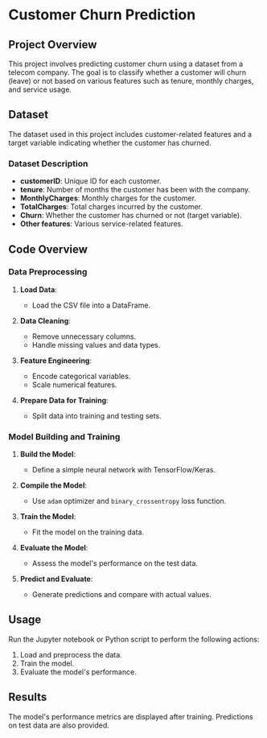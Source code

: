 # Customer Churn Prediction

## Project Overview

This project involves predicting customer churn using a dataset from a telecom company. The goal is to classify whether a customer will churn (leave) or not based on various features such as tenure, monthly charges, and service usage.

## Dataset

The dataset used in this project includes customer-related features and a target variable indicating whether the customer has churned.

### Dataset Description

- **customerID**: Unique ID for each customer.
- **tenure**: Number of months the customer has been with the company.
- **MonthlyCharges**: Monthly charges for the customer.
- **TotalCharges**: Total charges incurred by the customer.
- **Churn**: Whether the customer has churned or not (target variable).
- **Other features**: Various service-related features.

## Code Overview

### Data Preprocessing

1. **Load Data**:
   - Load the CSV file into a DataFrame.

2. **Data Cleaning**:
   - Remove unnecessary columns.
   - Handle missing values and data types.

3. **Feature Engineering**:
   - Encode categorical variables.
   - Scale numerical features.

4. **Prepare Data for Training**:
   - Split data into training and testing sets.

### Model Building and Training

1. **Build the Model**:
   - Define a simple neural network with TensorFlow/Keras.

2. **Compile the Model**:
   - Use `adam` optimizer and `binary_crossentropy` loss function.

3. **Train the Model**:
   - Fit the model on the training data.

4. **Evaluate the Model**:
   - Assess the model's performance on the test data.

5. **Predict and Evaluate**:
   - Generate predictions and compare with actual values.

## Usage

Run the Jupyter notebook or Python script to perform the following actions:

1. Load and preprocess the data.
2. Train the model.
3. Evaluate the model's performance.

## Results

The model's performance metrics are displayed after training. Predictions on test data are also provided.
